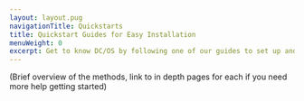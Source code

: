 ```yaml
---
layout: layout.pug
navigationTitle: Quickstarts
title: Quickstart Guides for Easy Installation
menuWeight: 0
excerpt: Get to know DC/OS by following one of our guides to set up and tour a basic DC/OS cluster.
---
```

(Brief overview of the methods, link to in depth pages for each if you need more help getting started)